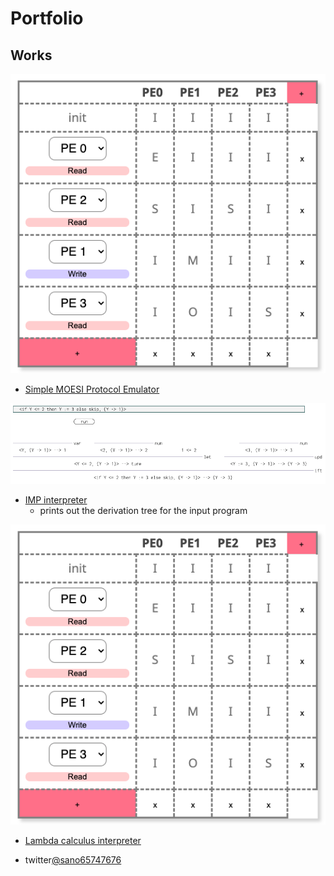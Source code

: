 # Portfolio

## Works

![image](moesi_fig.png)
- [Simple MOESI Protocol Emulator](https://sano-jin.github.io/moesi/moesi.html)

![image](imp_fig.png)
- [IMP interpreter](https://sano-jin.github.io/moesi/moesi.html)
  - prints out the derivation tree for the input program
  
![image](moesi_fig.png)
- [Lambda calculus interpreter](https://sano-jin.github.io/moesi/moesi.html)




- twitter[@sano65747676](https://twitter.com/sano65747676)
